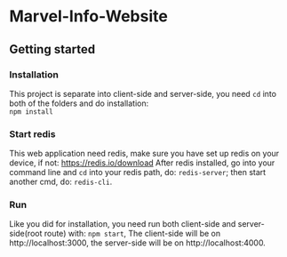 # Marvel-Info-Website
## Getting started
### Installation
This project is separate into client-side and server-side, you need `cd` into both of the folders and do installation:  
`npm install`
### Start redis
This web application need redis, make sure you have set up redis on your device, if not: https://redis.io/download
After redis installed, go into your command line and `cd` into your redis path, do: `redis-server`; then start another cmd, do: `redis-cli`. 
### Run
Like you did for installation, you need run both client-side and server-side(root route) with:
`npm start`,
The client-side will be on http://localhost:3000, the server-side will be on http://localhost:4000.
